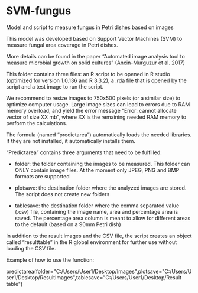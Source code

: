 # SVM-fungus
Model and script to measure fungus in Petri dishes based on images

This model was developed based on Support Vector Machines (SVM) to measure fungal area coverage in Petri dishes. 

More details can be found in the paper “Automated image analysis tool to measure microbial growth on solid cultures” (Ancin-Murguzur et al. 2017)

This folder contains three files: an R script to be opened in R studio (optimized for version 1.0.136 and R 3.3.2), a .rda file that is opened by the script and a test image to run the script.

We recommend to resize images to 750x500 pixels (or a similar size) to optimize computer usage. Large image sizes can lead to errors due to RAM memory overload, and yield the error message “Error: cannot allocate vector of size XX mb”, where XX is the remaining needed RAM memory to perform the calculations. 

The formula (named “predictarea”) automatically loads the needed libraries. If they are not installed, it automatically installs them. 

“Predictarea” contains three arguments that need to be fulfilled: 

-	folder: the folder containing the images to be measured. This folder can ONLY contain image files. At the moment only JPEG, PNG and BMP formats are supported

-	plotsave: the destination folder where the analyzed images are stored. The script does not create new folders

-	tablesave: the destination folder where the comma separated value (.csv) file, containing the image name, area and percentage area is saved. The percentage area column is meant to allow for different areas to the default (based on a 90mm Petri dish)

In addition to the result images and the CSV file, the script creates an object called “resulttable” in the R global environment for further use without loading the CSV file.

Example of how to use the function: 

predictarea(folder="C:/Users/User1/Desktop/Images",plotsave="C:/Users/User1/Desktop/ResultImages",tablesave="C:/Users/User1/Desktop/Result table")
